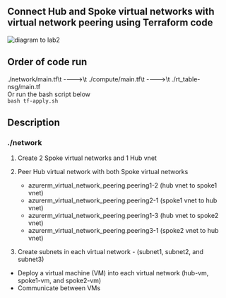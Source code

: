 ## Connect Hub and Spoke virtual networks with virtual network peering using Terraform code

![diagram to lab2](https://learn.microsoft.com/en-us/azure/virtual-network/media/tutorial-connect-virtual-networks-portal/resources-diagram.png#lightbox)
## Order of code run
./network/main.tf\t ---->\t ./compute/main.tf\t ---->\t ./rt_table-nsg/main.tf\
Or run the bash script below\
``` bash tf-apply.sh ```

## Description

### ./network
1. Create 2 Spoke virtual networks and 1 Hub vnet
  
2. Peer Hub virtual network with both Spoke virtual networks
   - azurerm_virtual_network_peering.peering1-2 (hub vnet to spoke1 vnet) 
   - azurerm_virtual_network_peering.peering2-1 (spoke1 vnet to hub vnet)
   - azurerm_virtual_network_peering.peering1-3 (hub vnet to spoke2 vnet) 
   - azurerm_virtual_network_peering.peering3-1 (spoke2 vnet to hub vnet)

3. Create subnets in each virtual network - (subnet1, subnet2, and subnet3) 
 




- Deploy a virtual machine (VM) into each virtual network (hub-vm, spoke1-vm, and spoke2-vm)
- Communicate between VMs

